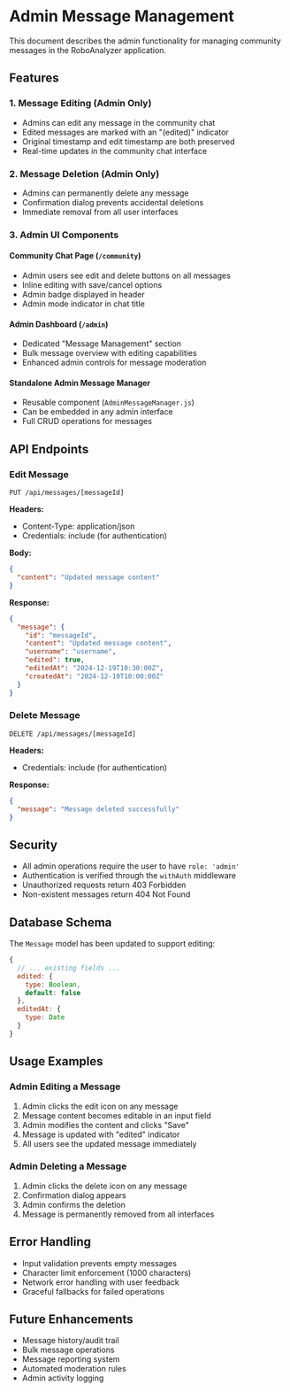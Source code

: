 # Admin Message Management

This document describes the admin functionality for managing community messages in the RoboAnalyzer application.

## Features

### 1. Message Editing (Admin Only)
- Admins can edit any message in the community chat
- Edited messages are marked with an "(edited)" indicator
- Original timestamp and edit timestamp are both preserved
- Real-time updates in the community chat interface

### 2. Message Deletion (Admin Only)  
- Admins can permanently delete any message
- Confirmation dialog prevents accidental deletions
- Immediate removal from all user interfaces

### 3. Admin UI Components

#### Community Chat Page (`/community`)
- Admin users see edit and delete buttons on all messages
- Inline editing with save/cancel options
- Admin badge displayed in header
- Admin mode indicator in chat title

#### Admin Dashboard (`/admin`)
- Dedicated "Message Management" section
- Bulk message overview with editing capabilities
- Enhanced admin controls for message moderation

#### Standalone Admin Message Manager
- Reusable component (`AdminMessageManager.js`)
- Can be embedded in any admin interface
- Full CRUD operations for messages

## API Endpoints

### Edit Message
```
PUT /api/messages/[messageId]
```
**Headers:**
- Content-Type: application/json
- Credentials: include (for authentication)

**Body:**
```json
{
  "content": "Updated message content"
}
```

**Response:**
```json
{
  "message": {
    "id": "messageId",
    "content": "Updated message content",
    "username": "username",
    "edited": true,
    "editedAt": "2024-12-19T10:30:00Z",
    "createdAt": "2024-12-19T10:00:00Z"
  }
}
```

### Delete Message
```
DELETE /api/messages/[messageId]
```
**Headers:**
- Credentials: include (for authentication)

**Response:**
```json
{
  "message": "Message deleted successfully"
}
```

## Security

- All admin operations require the user to have `role: 'admin'`
- Authentication is verified through the `withAuth` middleware
- Unauthorized requests return 403 Forbidden
- Non-existent messages return 404 Not Found

## Database Schema

The `Message` model has been updated to support editing:

```javascript
{
  // ... existing fields ...
  edited: {
    type: Boolean,
    default: false
  },
  editedAt: {
    type: Date
  }
}
```

## Usage Examples

### Admin Editing a Message
1. Admin clicks the edit icon on any message
2. Message content becomes editable in an input field
3. Admin modifies the content and clicks "Save"
4. Message is updated with "edited" indicator
5. All users see the updated message immediately

### Admin Deleting a Message
1. Admin clicks the delete icon on any message
2. Confirmation dialog appears
3. Admin confirms the deletion
4. Message is permanently removed from all interfaces

## Error Handling

- Input validation prevents empty messages
- Character limit enforcement (1000 characters)
- Network error handling with user feedback
- Graceful fallbacks for failed operations

## Future Enhancements

- Message history/audit trail
- Bulk message operations
- Message reporting system
- Automated moderation rules
- Admin activity logging
